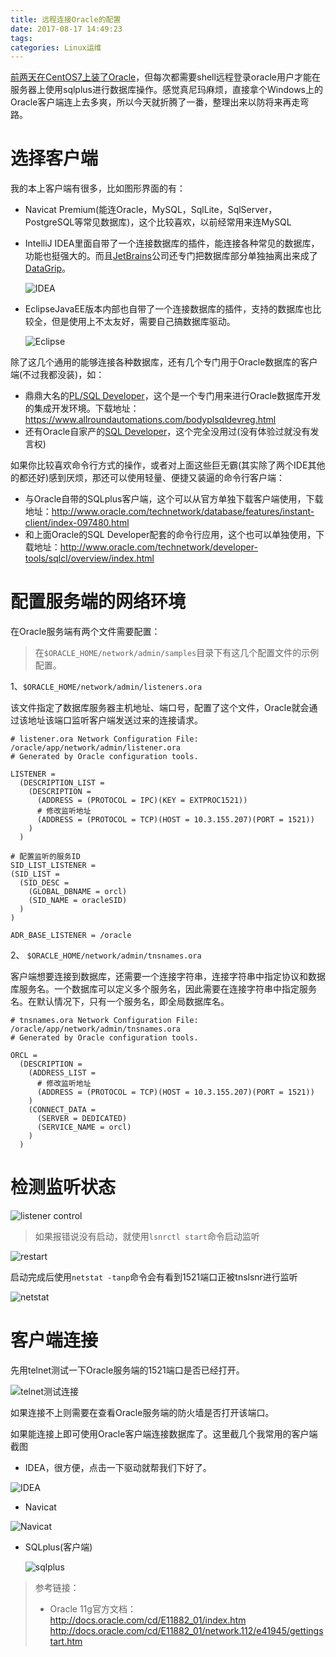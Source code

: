 ```yaml
---
title: 远程连接Oracle的配置
date: 2017-08-17 14:49:23
tags:
categories: Linux运维
---
```


[前两天在CentOS7上装了Oracle](http://blog.csdn.net/holmofy/article/details/77622284)，但每次都需要shell远程登录oracle用户才能在服务器上使用sqlplus进行数据库操作。感觉真尼玛麻烦，直接拿个Windows上的Oracle客户端连上去多爽，所以今天就折腾了一番，整理出来以防将来再走弯路。

# 选择客户端

我的本上客户端有很多，比如图形界面的有：

* Navicat Premium(能连Oracle，MySQL，SqlLite，SqlServer，PostgreSQL等常见数据库)，这个比较喜欢，以前经常用来连MySQL

* IntelliJ IDEA里面自带了一个连接数据库的插件，能连接各种常见的数据库，功能也挺强大的。而且[JetBrains](https://baike.baidu.com/item/JetBrains)公司还专门把数据库部分单独抽离出来成了[DataGrip](https://www.jetbrains.com/datagrip/)。

  ![IDEA](http://img.blog.csdn.net/20170830184043276?watermark/2/text/aHR0cDovL2Jsb2cuY3Nkbi5uZXQvSG9sbW9meQ==/font/5a6L5L2T/fontsize/400/fill/I0JBQkFCMA==/dissolve/70/gravity/SouthEast)

* EclipseJavaEE版本内部也自带了一个连接数据库的插件，支持的数据库也比较全，但是使用上不太友好，需要自己搞数据库驱动。

  ![Eclipse](http://img.blog.csdn.net/20170830184127255?watermark/2/text/aHR0cDovL2Jsb2cuY3Nkbi5uZXQvSG9sbW9meQ==/font/5a6L5L2T/fontsize/400/fill/I0JBQkFCMA==/dissolve/70/gravity/SouthEast)

除了这几个通用的能够连接各种数据库，还有几个专门用于Oracle数据库的客户端(不过我都没装)，如：

* 鼎鼎大名的[PL/SQL Developer](https://www.allroundautomations.com/)，这个是一个专门用来进行Oracle数据库开发的集成开发环境。下载地址：https://www.allroundautomations.com/bodyplsqldevreg.html
* 还有Oracle自家产的[SQL Developer](http://www.oracle.com/technetwork/developer-tools/sql-developer/downloads/index.html)，这个完全没用过(没有体验过就没有发言权)

如果你比较喜欢命令行方式的操作，或者对上面这些巨无霸(其实除了两个IDE其他的都还好)感到厌烦，那还可以使用轻量、便捷又装逼的命令行客户端：

* 与Oracle自带的SQLplus客户端，这个可以从官方单独下载客户端使用，下载地址：http://www.oracle.com/technetwork/database/features/instant-client/index-097480.html
* 和上面Oracle的SQL Developer配套的命令行应用，这个也可以单独使用，下载地址：http://www.oracle.com/technetwork/developer-tools/sqlcl/overview/index.html

# 配置服务端的网络环境

在Oracle服务端有两个文件需要配置：

> 在`$ORACLE_HOME/network/admin/samples`目录下有这几个配置文件的示例配置。

1、`$ORACLE_HOME/network/admin/listeners.ora`

该文件指定了数据库服务器主机地址、端口号，配置了这个文件，Oracle就会通过该地址该端口监听客户端发送过来的连接请求。

```shell
# listener.ora Network Configuration File: /oracle/app/network/admin/listener.ora
# Generated by Oracle configuration tools.

LISTENER =
  (DESCRIPTION_LIST =
    (DESCRIPTION =
      (ADDRESS = (PROTOCOL = IPC)(KEY = EXTPROC1521))
      # 修改监听地址
      (ADDRESS = (PROTOCOL = TCP)(HOST = 10.3.155.207)(PORT = 1521))
    )
  )

# 配置监听的服务ID
SID_LIST_LISTENER =
(SID_LIST =
  (SID_DESC =
    (GLOBAL_DBNAME = orcl)
    (SID_NAME = oracleSID)
  )
)

ADR_BASE_LISTENER = /oracle
```

2、 `$ORACLE_HOME/network/admin/tnsnames.ora`

客户端想要连接到数据库，还需要一个连接字符串，连接字符串中指定协议和数据库服务名。一个数据库可以定义多个服务名，因此需要在连接字符串中指定服务名。在默认情况下，只有一个服务名，即全局数据库名。

```shell
# tnsnames.ora Network Configuration File: /oracle/app/network/admin/tnsnames.ora
# Generated by Oracle configuration tools.

ORCL =
  (DESCRIPTION =
    (ADDRESS_LIST =
      # 修改监听地址
      (ADDRESS = (PROTOCOL = TCP)(HOST = 10.3.155.207)(PORT = 1521))
    )
    (CONNECT_DATA =
      (SERVER = DEDICATED)
      (SERVICE_NAME = orcl)
    )
  )
```

# 检测监听状态

![listener control](http://img.blog.csdn.net/20170830184324364?watermark/2/text/aHR0cDovL2Jsb2cuY3Nkbi5uZXQvSG9sbW9meQ==/font/5a6L5L2T/fontsize/400/fill/I0JBQkFCMA==/dissolve/70/gravity/SouthEast)

> 如果报错说没有启动，就使用`lsnrctl start`命令启动监听

![restart](http://img.blog.csdn.net/20170830184604633?watermark/2/text/aHR0cDovL2Jsb2cuY3Nkbi5uZXQvSG9sbW9meQ==/font/5a6L5L2T/fontsize/400/fill/I0JBQkFCMA==/dissolve/70/gravity/SouthEast)

启动完成后使用`netstat -tanp`命令会有看到1521端口正被tnslsnr进行监听

![netstat](http://img.blog.csdn.net/20170830184639500?watermark/2/text/aHR0cDovL2Jsb2cuY3Nkbi5uZXQvSG9sbW9meQ==/font/5a6L5L2T/fontsize/400/fill/I0JBQkFCMA==/dissolve/70/gravity/SouthEast)

# 客户端连接

先用telnet测试一下Oracle服务端的1521端口是否已经打开。

![telnet测试连接](http://img.blog.csdn.net/20170830184810481?watermark/2/text/aHR0cDovL2Jsb2cuY3Nkbi5uZXQvSG9sbW9meQ==/font/5a6L5L2T/fontsize/400/fill/I0JBQkFCMA==/dissolve/70/gravity/SouthEast)

如果连接不上则需要在查看Oracle服务端的防火墙是否打开该端口。

如果能连接上即可使用Oracle客户端连接数据库了。这里截几个我常用的客户端截图

* IDEA，很方便，点击一下驱动就帮我们下好了。

![IDEA](http://img.blog.csdn.net/20170830184840319?watermark/2/text/aHR0cDovL2Jsb2cuY3Nkbi5uZXQvSG9sbW9meQ==/font/5a6L5L2T/fontsize/400/fill/I0JBQkFCMA==/dissolve/70/gravity/SouthEast)

* Navicat

![Navicat](http://img.blog.csdn.net/20170830184924847?watermark/2/text/aHR0cDovL2Jsb2cuY3Nkbi5uZXQvSG9sbW9meQ==/font/5a6L5L2T/fontsize/400/fill/I0JBQkFCMA==/dissolve/70/gravity/SouthEast)

* SQLplus(客户端)

  ![sqlplus](http://img.blog.csdn.net/20170830184950767?watermark/2/text/aHR0cDovL2Jsb2cuY3Nkbi5uZXQvSG9sbW9meQ==/font/5a6L5L2T/fontsize/400/fill/I0JBQkFCMA==/dissolve/70/gravity/SouthEast)

> 参考链接：
>
> * Oracle 11g官方文档：
>   http://docs.oracle.com/cd/E11882_01/index.htm
>   http://docs.oracle.com/cd/E11882_01/network.112/e41945/gettingstart.htm
